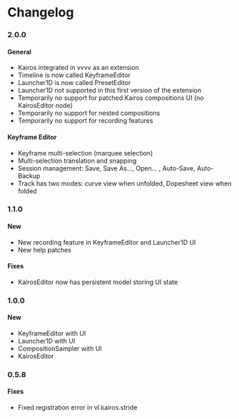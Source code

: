 # Changelog

### 2.0.0
#### General
- Kairos integrated in vvvv as an extension 
- Timeline is now called KeyframeEditor
- Launcher1D is now called PresetEditor
- Launcher1D not supported in this first version of the extension
- Temporarily no support for patched Kairos compositions UI (no KairosEditor node)
- Temporarily no support for nested compositions
- Temporarily no support for recording features

#### Keyframe Editor
- Keyframe multi-selection (marquee selection)
- Multi-selection translation and snapping
- Session management: Save, Save As..., Open... , Auto-Save, Auto-Backup
- Track has two modes: curve view when unfolded, Dopesheet view when folded


### 1.1.0
#### New
- New recording feature in KeyframeEditor and Launcher1D UI
- New help patches

#### Fixes
- KairosEditor now has persistent model storing UI state

### 1.0.0
#### New
- KeyframeEditor with UI
- Launcher1D with UI
- CompositionSampler with UI
- KairosEditor

### 0.5.8
#### Fixes

- Fixed registration error in vl.kairos.stride

